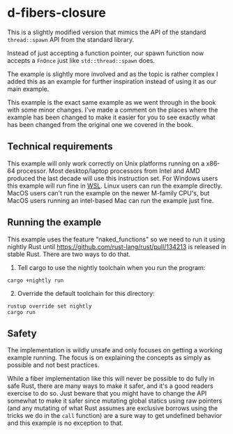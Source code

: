 # d-fibers-closure

This is a slightly modified version that mimics the API of the standard `thread::spawn` API from the standard library.

Instead of just accepting a function pointer, our spawn function now accepts
a `FnOnce` just like `std::thread::spawn` does.

The example is slightly more involved and as the topic is rather complex I added this as an example for further inspiration instead of using it as our main example.

This example is the exact same example as we went through in the book with some minor changes. I've made a comment on the places where the example has been changed to make it easier for you to see exactly what has been changed from
the original one we covered in the book.

## Technical requirements

This example will only work correctly on Unix platforms running on
a x86-64 processor. Most desktop/laptop processors from Intel and AMD produced
the last decade will use this instruction set.
For Windows users this example will run fine in [WSL](https://learn.microsoft.com/en-us/windows/wsl/install).
Linux users can run the example directly. MacOS users can't run the example on
the newer M-family CPU's, but MacOS users running an intel-based Mac can
run the example just fine.

## Running the example

This example uses the feature "naked_functions" so we need to run it using
nightly Rust until https://github.com/rust-lang/rust/pull/134213 is released in
stable Rust. There are two ways to do that.

1. Tell cargo to use the nightly toolchain when you run the program:

```
cargo +nightly run
```

2. Override the default toolchain for this directory:

```
rustup override set nightly
cargo run
```

## Safety

The implementation is wildly unsafe and only focuses on getting a working example running.
The focus is on explaining the concepts as simply as possible and not best practices.

While a fiber implementation like this will never be possible to do fully in safe Rust, there are many ways to make it safer, and it's a good readers exercise to do so. Just beware that you might have to change the API somewhat to make it safer since mutating global statics using raw pointers (and any mutating of what Rust assumes are exclusive borrows using the tricks we do in the `call` function) are a sure way to get undefined behavior and this example is no exception to that.
